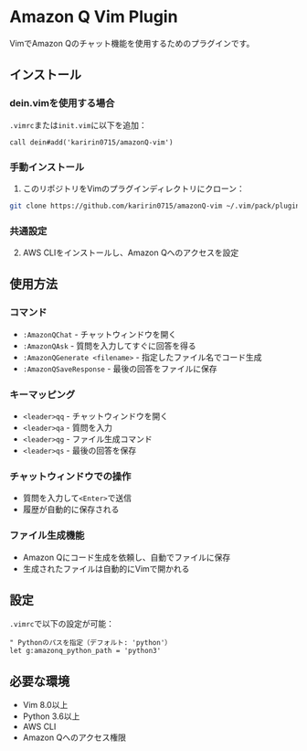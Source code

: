 # Amazon Q Vim Plugin

VimでAmazon Qのチャット機能を使用するためのプラグインです。

## インストール

### dein.vimを使用する場合

`.vimrc`または`init.vim`に以下を追加：

```vim
call dein#add('karirin0715/amazonQ-vim')
```

### 手動インストール

1. このリポジトリをVimのプラグインディレクトリにクローン：
```bash
git clone https://github.com/karirin0715/amazonQ-vim ~/.vim/pack/plugins/start/amazonQ-vim
```

### 共通設定

2. AWS CLIをインストールし、Amazon Qへのアクセスを設定

## 使用方法

### コマンド
- `:AmazonQChat` - チャットウィンドウを開く
- `:AmazonQAsk` - 質問を入力してすぐに回答を得る
- `:AmazonQGenerate <filename>` - 指定したファイル名でコード生成
- `:AmazonQSaveResponse` - 最後の回答をファイルに保存

### キーマッピング
- `<leader>qq` - チャットウィンドウを開く
- `<leader>qa` - 質問を入力
- `<leader>qg` - ファイル生成コマンド
- `<leader>qs` - 最後の回答を保存

### チャットウィンドウでの操作
- 質問を入力して`<Enter>`で送信
- 履歴が自動的に保存される

### ファイル生成機能
- Amazon Qにコード生成を依頼し、自動でファイルに保存
- 生成されたファイルは自動的にVimで開かれる

## 設定

`.vimrc`で以下の設定が可能：

```vim
" Pythonのパスを指定（デフォルト: 'python'）
let g:amazonq_python_path = 'python3'
```

## 必要な環境
- Vim 8.0以上
- Python 3.6以上
- AWS CLI
- Amazon Qへのアクセス権限